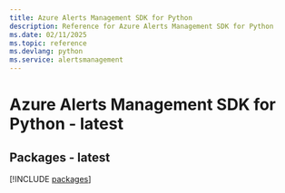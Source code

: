 ```yaml
---
title: Azure Alerts Management SDK for Python
description: Reference for Azure Alerts Management SDK for Python
ms.date: 02/11/2025
ms.topic: reference
ms.devlang: python
ms.service: alertsmanagement
---
```

# Azure Alerts Management SDK for Python - latest
## Packages - latest
[!INCLUDE [packages](alerts-management-index.md)]